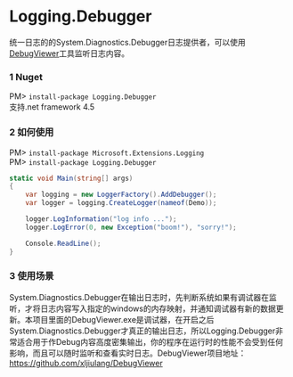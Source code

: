 # Logging.Debugger
统一日志的的System.Diagnostics.Debugger日志提供者，可以使用[DebugViewer](https://github.com/xljiulang/Microsoft.Extensions.Logging.Debugger/blob/master/DebugViewer.exe?raw=true)工具监听日志内容。

### 1 Nuget
PM> `install-package Logging.Debugger`
<br/>支持.net framework 4.5

### 2 如何使用
PM> `install-package Microsoft.Extensions.Logging`<br/>
PM> `install-package Logging.Debugger`

```c#
static void Main(string[] args)
{
    var logging = new LoggerFactory().AddDebugger();
    var logger = logging.CreateLogger(nameof(Demo));

    logger.LogInformation("log info ...");
    logger.LogError(0, new Exception("boom!"), "sorry!");

    Console.ReadLine();
}
```

### 3 使用场景
System.Diagnostics.Debugger在输出日志时，先判断系统如果有调试器在监听，才将日志内容写入指定的windows的内存映射，并通知调试器有新的数据更新。本项目里面的DebugViewer.exe是调试器，在开启之后System.Diagnostics.Debugger才真正的输出日志，所以Logging.Debugger非常适合用于作Debug内容高度密集输出，你的程序在运行时的性能不会受到任何影响，而且可以随时监听和查看实时日志。DebugViewer项目地址：https://github.com/xljiulang/DebugViewer
